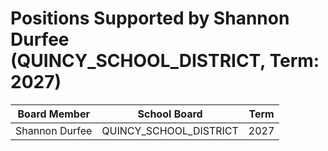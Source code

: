 # Positions Supported by Shannon Durfee (QUINCY_SCHOOL_DISTRICT, Term: 2027)

| Board Member | School Board | Term |
|--------------|--------------|------|
| Shannon Durfee | QUINCY_SCHOOL_DISTRICT | 2027 |

